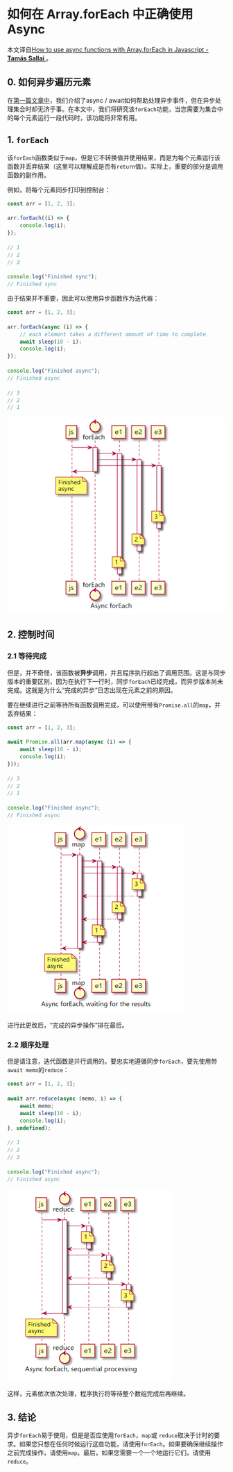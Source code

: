 # 如何在 Array.forEach 中正确使用 Async

本文译自[How to use async functions with Array.forEach in Javascript -  **Tamás Sallai** ]( https://advancedweb.hu/how-to-use-async-functions-with-array-foreach-in-javascript/ )。 

## 0.  如何异步遍历元素 

 在[第一篇文章中](https://advancedweb.hu/asynchronous-array-functions-in-javascript/)，我们介绍了async / await如何帮助处理异步事件，但在异步处理集合时却无济于事。在本文中，我们将研究该`forEach`功能，当您需要为集合中的每个元素运行一段代码时，该功能将非常有用。 

## 1.  `forEach`

该`forEach`函数类似于`map`，但是它不转换值并使用结果，而是为每个元素运行该函数并丢弃结果（这里可以理解成是否有`return`值）。实际上，重要的部分是调用函数的副作用。

例如，将每个元素同步打印到控制台：

```javascript
const arr = [1, 2, 3];

arr.forEach((i) => {
	console.log(i);
});

// 1
// 2
// 3

console.log("Finished sync");
// Finished sync
```

由于结果并不重要，因此可以使用异步函数作为迭代器：

```javascript
const arr = [1, 2, 3];

arr.forEach(async (i) => {
	// each element takes a different amount of time to complete
	await sleep(10 - i);
	console.log(i);
});

console.log("Finished async");
// Finished async

// 3
// 2
// 1
```

![forEach](/img/article/20200410/forEach.png)

## 2.  控制时间

### 2.1  等待完成

但是，并不奇怪，该函数被**异步**调用，并且程序执行超出了调用范围。这是与同步版本的重要区别，因为在执行下一行时，同步`forEach`已经完成，而异步版本尚未完成。这就是为什么“完成的异步”日志出现在元素之前的原因。

要在继续进行之前等待所有函数调用完成，可以使用带有`Promise.all`的`map`，并丢弃结果：

```javascript
const arr = [1, 2, 3];

await Promise.all(arr.map(async (i) => {
	await sleep(10 - i);
	console.log(i);
}));

// 3
// 2
// 1

console.log("Finished async");
// Finished async
```

![map](/img/article/20200410/map.png)

 进行此更改后，“完成的异步操作”排在最后。 





### 2.2  顺序处理

但是请注意，迭代函数是并行调用的。要忠实地遵循同步`forEach`，要先使用带`await memo`的`reduce`：

```javascript
const arr = [1, 2, 3];

await arr.reduce(async (memo, i) => {
	await memo;
	await sleep(10 - i);
	console.log(i);
}, undefined);

// 1
// 2
// 3

console.log("Finished async");
// Finished async
```

![reduce](/img/article/20200410/reduce.png)

这样，元素依次依次处理，程序执行将等待整个数组完成后再继续。

## 3.  结论

异步`forEach`易于使用，但是是否应使用`forEach`，`map`或 `reduce`取决于计时的要求。如果您只想在任何时候运行这些功能，请使用`forEach`。如果要确保继续操作之前完成操作，请使用`map`。最后，如果您需要一个一个地运行它们，请使用`reduce`。


